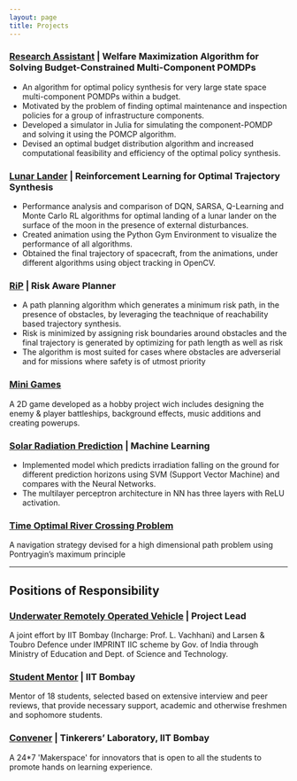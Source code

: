 ```yaml
---
layout: page
title: Projects
---
```


### [Research Assistant](https://mornik.web.illinois.edu/research/group/) | Welfare Maximization Algorithm for Solving Budget-Constrained Multi-Component POMDPs

-   An algorithm for optimal policy synthesis for very large state space multi-component POMDPs within a budget. 
-   Motivated by the problem of finding optimal maintenance and inspection policies for a group of infrastructure components.
-   Developed a simulator in Julia for simulating the component-POMDP and solving it using the POMCP algorithm.
-   Devised an optimal budget distribution algorithm and increased computational feasibility and efficiency of the optimal policy synthesis.

### [Lunar Lander](https://github.com/Manavvora/Lunar_RL) | Reinforcement Learning for Optimal Trajectory Synthesis

-   Performance analysis and comparison of DQN, SARSA, Q-Learning and Monte Carlo RL algorithms for optimal landing of a lunar lander on the surface of the moon in the presence of external disturbances.
-   Created animation using the Python Gym Environment to visualize the performance of all algorithms.
-   Obtained the final trajectory of spacecraft, from the animations, under different algorithms using object tracking in OpenCV.

### [RiP](https://github.com/Manavvora/RiP_Planner) | Risk Aware Planner

-   A path planning algorithm which generates a minimum risk path, in the presence of obstacles, by leveraging the teachnique of reachability based trajectory synthesis.
-   Risk is minimized by assigning risk boundaries around obstacles and the final trajectory is generated by optimizing for path length as well as risk
-   The algorithm is most suited for cases where obstacles are adverserial and for missions where safety is of utmost priority

### [Mini Games](https://github.com/nakulrandad/Games)

A 2D game developed as a hobby project wich includes designing the enemy & player battleships, background effects, music additions and creating powerups.

### [Solar Radiation Prediction](https://docs.google.com/presentation/d/1cYWwQR02r17Bgc7hXHiDjqEfJLtR3x6AE6GK5HvttNw/edit?usp=sharing) | Machine Learning

-   Implemented model which predicts irradiation falling on the ground for different prediction horizons using SVM (Support Vector Machine) and compares with the Neural Networks.
-   The multilayer perceptron architecture in NN has three layers with ReLU activation.

### [Time Optimal River Crossing Problem](https://github.com/nakulrandad/Optimal-Control-Theory)

A navigation strategy devised for a high dimensional path problem using Pontryagin’s maximum principle

---

## Positions of Responsibility

### [Underwater Remotely Operated Vehicle]() | Project Lead

A joint effort by IIT Bombay (Incharge: Prof. L. Vachhani) and Larsen & Toubro Defence under IMPRINT IIC scheme by Gov. of India through Ministry of Education and Dept. of Science and Technology.

### [Student Mentor](https://smp.gymkhana.iitb.ac.in/) | IIT Bombay
Mentor of 18 students, selected based on extensive interview and peer reviews, that provide necessary support, academic and otherwise freshmen and sophomore students.

### [Convener](https://www.facebook.com/tinkererIITB/) | Tinkerers’ Laboratory, IIT Bombay
A 24*7 'Makerspace' for innovators that is open to all the students to promote hands on learning experience.
